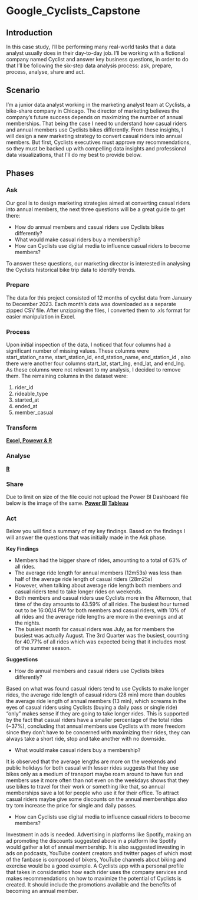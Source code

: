 # **Google_Cyclists_Capstone**

## **Introduction**

In this case study, I’ll be performing many real-world tasks that a data analyst usually does in their day-to-day job. I’ll be working with a fictional company named Cyclist and answer key business questions, in order to do that I’ll be following the six-step data analysis process: ask, prepare, process, analyse, share and act.

## **Scenario**

I’m a junior data analyst working in the marketing analyst team at Cyclists, a bike-share company in Chicago. The director of marketing believes the company’s future success depends on maximizing the number of annual memberships. That being the case I need to understand how casual riders and annual members use Cyclists bikes differently. From these insights, I will design a new marketing strategy to convert casual riders into annual members. But first, Cyclists executives must approve my recommendations, so they must be backed up with compelling data insights and professional data visualizations, that I’ll do my best to provide below.

## **Phases**

### **Ask**

Our goal is to design marketing strategies aimed at converting casual riders into annual members, the next three questions will be a great guide to get there:

- How do annual members and casual riders use Cyclists bikes differently?
-	What would make casual riders buy a membership?
-	How can Cyclists use digital media to influence casual riders to become members?
  
To answer these questions, our marketing director is interested in analysing the Cyclists historical bike trip data to identify trends.

### **Prepare**

The data for this project consisted of 12 months of cyclist data from January to December 2023. Each month’s data was downloaded as a separate zipped CSV file. After unzipping the files, I converted them to .xls format for easier manipulation in Excel.

### **Process**

Upon initial inspection of the data, I noticed that four columns had a significant number of missing values. 
These columns were start_station_name, start_station_id, end_station_name, end_station_id , also there were another four columns start_lat, start_lng, end_lat, and end_lng. As these columns were not relevant to my analysis, I decided to remove them. The remaining columns in the dataset were:

1.	rider_id
2.	rideable_type
3.	started_at
4.	ended_at
5.	member_casual

### **Transform**

[**Excel, Powewr & R**](https://github.com/Gnpavan/Google_Cyclists_Capstone/blob/main/Capstone_Overview.pdf)

### **Analyse**

[**R**](https://github.com/Gnpavan/Google_Cyclists_Capstone/blob/main/Cyclists_Capstone_R_Code.R)

### **Share**

Due to limit on size of the file could not upload the Power BI Dashboard file below is the image of the same.
[**Power BI**](https://github.com/Gnpavan/Google_Cyclists_Capstone/blob/main/Cyclists_Capstone_Dashboard_Image.png)
[**Tableau**](https://github.com/Gnpavan/Google_Cyclists_Capstone/blob/main/Cyclists_Capstone_Tableau_Dashboard.twb)

### **Act**

Below you will find a summary of my key findings. Based on the findings I will answer the questions that was initially made in the Ask phase.

**Key Findings**

-	Members had the bigger share of rides, amounting to a total of 63% of all rides.
-	The average ride length for annual members (12m53s) was less than half of the average ride length of casual riders (28m25s)
-	However, when talking about average ride length both members and casual riders tend to take longer rides on weekends.
-	Both members and casual riders use Cyclists more in the Afternoon, that time of the day amounts to 43.59% of all rides. The busiest hour turned out to be 16:00/4 PM for both members and casual riders, with 10% of all rides and the average ride lengths are more in the evenings and at the nights.
-	The busiest month for casual riders was July, as for members the busiest was actually August. The 3rd Quarter was the busiest, counting for 40.77% of all rides which was expected being that it includes most of the summer season.

**Suggestions**

- How do annual members and casual riders use Cyclists bikes differently?
  
Based on what was found casual riders tend to use Cyclists to make longer rides, the average ride length of casual riders (28 min) more than doubles the average ride length of annual members (13 min), which screams in the eyes of casual riders using Cyclists (buying a daily pass or single ride) “only” makes sense if they are going to take longer rides. This is supported by the fact that casual riders have a smaller percentage of the total rides (~37%), concluding that annual members use Cyclists with more freedom since they don’t have to be concerned with maximizing their rides, they can always take a short ride, stop and take another with no downside.

-	What would make casual riders buy a membership? 

It is observed that the average lengths are more on the weekends and public holidays for both casual with lesser rides suggests that they use bikes only as a medium of transport maybe roam around to have fun and members use it more often than not even on the weekdays shows that they use bikes to travel for their work or something like that, so annual memberships save a lot for people who use it for their office. To attract casual riders maybe give some discounts on the annual memberships also try tom increase the price for single and daily passes.

-	How can Cyclists use digital media to influence casual riders to become members? 

Investment in ads is needed. Advertising in platforms like Spotify, making an ad promoting the discounts suggested above in a platform like Spotify would gather a lot of annual membership. It is also suggested investing in ads on podcasts, YouTube content creators and twitter pages of which most of the fanbase is composed of bikers, YouTube channels about biking and exercise would be a good example. A Cyclists app with a personal profile that takes in consideration how each rider uses the company services and makes recommendations on how to maximize the potential of Cyclists is created. It should include the promotions available and the benefits of becoming an annual member.




